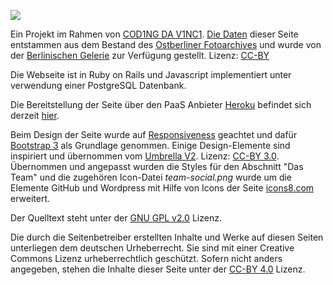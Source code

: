 ![][logo]

Ein Projekt im Rahmen von [COD1NG DA V1NC1](http://codingdavinci.de/). [Die Daten](https://offenedaten.de/dataset/fotoarchiv-ehemaligen-ostberliner-magistratsverwaltung-fur-stadtentwicklung) dieser Seite entstammen aus dem Bestand des [Ostberliner Fotoarchives](http://www.berlinischegalerie.de/sammlung/architektur/der-sammlungsbereich/archive/ostberliner-fotoarchiv/) und wurde von der [Berlinischen Gelerie](http://www.berlinischegalerie.de/) zur Verfügung gestellt. Lizenz: [CC-BY](https://creativecommons.org/licenses/by/3.0/de/)

Die Webseite ist in Ruby on Rails und Javascript implementiert unter verwendung einer PostgreSQL Datenbank.

Die Bereitstellung der Seite über den PaaS Anbieter [Heroku](http://heroku.com) befindet sich derzeit [hier](http://cdv-staging.herokuapp.com).

Beim Design der Seite wurde auf [Responsiveness](https://de.wikipedia.org/wiki/Responsive_Webdesign) geachtet und dafür [Bootstrap 3](http://getbootstrap.com/) als Grundlage genommen. Einige Design-Elemente sind inspiriert und übernommen vom [Umbrella V2](http://w3layouts.com/umbrella-v2-a-mobile-app-based-flat-bootstrap-responsive-web-template/). Lizenz: [CC-BY 3.0](https://creativecommons.org/licenses/by/3.0/). Übernommen und angepasst wurden die Styles für den Abschnitt "Das Team" und die zugehören Icon-Datei *team-social.png* wurde um die Elemente GitHub und Wordpress mit Hilfe von Icons der Seite [icons8.com](icons8.com) erweitert.

Der Quelltext steht unter der [GNU GPL v2.0](LICENSE.txt) Lizenz.

Die durch die Seitenbetreiber erstellten Inhalte und Werke auf diesen Seiten unterliegen dem deutschen Urheberrecht. Sie sind mit einer Creative Commons Lizenz urheberrechtlich geschützt. Sofern nicht anders angegeben, stehen die Inhalte dieser Seite unter der [CC-BY 4.0](https://creativecommons.org/licenses/by/3.0/de) Lizenz.

[logo]: http://zfhui.de/others/icon_long_80h.png
